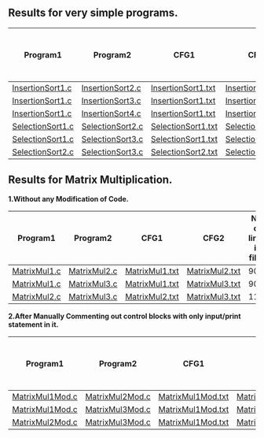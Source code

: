 Results for very simple programs.
-------

Program1  | Program2    | CFG1 		 | CFG2 	  | No. of lines in file1 | No. of lines in file2 | Diff. Count |
----------|-------------|------------|------------|-----------------------|-----------------------|-------------|
[InsertionSort1.c](test/InsertionSort1.c) | [InsertionSort2.c](test/InsertionSort2.c) | [InsertionSort1.txt](testStructure/InsertionSort1.txt) |[InsertionSort2.txt](testStructure/InsertionSort2.txt) | 42 | 42 | 0 |
[InsertionSort1.c](test/InsertionSort1.c) | [InsertionSort3.c](test/InsertionSort3.c) | [InsertionSort1.txt](testStructure/InsertionSort1.txt) |[InsertionSort3.txt](testStructure/InsertionSort3.txt) | 42 | 42 | 0 |
[InsertionSort1.c](test/InsertionSort1.c) | [InsertionSort4.c](test/InsertionSort4.c) | [InsertionSort1.txt](testStructure/InsertionSort1.txt) |[InsertionSort4.txt](testStructure/InsertionSort4.txt) | 42 | 42 | 0 | 
[SelectionSort1.c](test/SelectionSort1.c) | [SelectionSort2.c](test/SelectionSort2.c) | [SelectionSort1.txt](testStructure/SelectionSort1.txt) |[SelectionSort2.txt](testStructure/SelectionSort2.txt) | 50 | 44 | 18 |
[SelectionSort1.c](test/SelectionSort1.c) | [SelectionSort3.c](test/SelectionSort3.c) | [SelectionSort1.txt](testStructure/SelectionSort1.txt) |[SelectionSort3.txt](testStructure/SelectionSort3.txt) | 50 | 44 | 18 | 
[SelectionSort2.c](test/SelectionSort2.c) | [SelectionSort3.c](test/SelectionSort3.c) | [SelectionSort2.txt](testStructure/SelectionSort2.txt) |[SelectionSort3.txt](testStructure/SelectionSort3.txt) | 44 | 44 | 0 |

Results for Matrix Multiplication.
---------

**1.Without any Modification of Code.**  

Program1  | Program2    | CFG1 		 | CFG2 	  | No. of lines in file1 | No. of lines in file2 | Diff. Count |
----------|-------------|------------|------------|-----------------------|-----------------------|-------------|
[MatrixMul1.c](test/MatrixMul1.c) | [MatrixMul2.c](test/MatrixMul2.c) | [MatrixMul1.txt](testStructure/MatrixMul1.txt) |[MatrixMul2.txt](testStructure/MatrixMul2.txt) | 90 | 144 | 100 |
[MatrixMul1.c](test/MatrixMul1.c) | [MatrixMul3.c](test/MatrixMul3.c) | [MatrixMul1.txt](testStructure/MatrixMul1.txt) |[MatrixMul3.txt](testStructure/MatrixMul3.txt) | 90 | 116 | 72 |
[MatrixMul2.c](test/MatrixMul2.c) | [MatrixMul3.c](test/MatrixMul3.c) | [MatrixMul2.txt](testStructure/MatrixMul2.txt) |[MatrixMul3.txt](testStructure/MatrixMul3.txt) | 114 | 116 | 98 |

**2.After Manually Commenting out control blocks with only input/print statement in it.**   

Program1  | Program2    | CFG1 		 | CFG2 	  | No. of lines in file1 | No. of lines in file2 | Diff. Count |
----------|-------------|------------|------------|-----------------------|-----------------------|-------------|
[MatrixMul1Mod.c](test/MatrixMul1Mod.c) | [MatrixMul2Mod.c](test/MatrixMul2Mod.c) | [MatrixMul1Mod.txt](testStructure/MatrixMul1Mod.txt) |[MatrixMul2Mod.txt](testStructure/MatrixMul2Mod.txt) | 38 | 54 | 36 |
[MatrixMul1Mod.c](test/MatrixMul1Mod.c) | [MatrixMul3Mod.c](test/MatrixMul3Mod.c) | [MatrixMul1Mod.txt](testStructure/MatrixMul1Mod.txt) |[MatrixMul3Mod.txt](testStructure/MatrixMul3Mod.txt) | 38 | 47 | 31 |
[MatrixMul2Mod.c](test/MatrixMul2Mod.c) | [MatrixMul3Mod.c](test/MatrixMul3Mod.c) | [MatrixMul1Mod.txt](testStructure/MatrixMul1Mod.txt) |[MatrixMul3Mod.txt](testStructure/MatrixMul3Mod.txt) | 54 | 47 | 31 |



